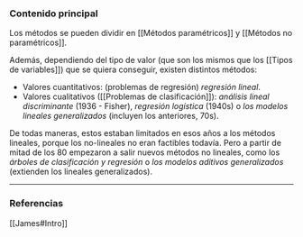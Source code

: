 ### Contenido principal

Los métodos se pueden dividir en [[Métodos paramétricos]] y  [[Métodos no paramétricos]].

Además, dependiendo del tipo de valor (que son los mismos que los [[Tipos de variables]]) que se quiera conseguir, existen distintos métodos:
- Valores cuantitativos: (problemas de regresión) *regresión lineal*.
- Valores cualitativos ([[Problemas de clasificación]]): *análisis lineal discriminante* (1936 - Fisher), *regresión logística* (1940s) o *los modelos lineales generalizados* (incluyen los anteriores, 70s).

De todas maneras, estos estaban limitados en esos años a los métodos lineales, porque los no-lineales no eran factibles todavía. Pero a partir de mitad de los 80 empezaron a salir nuevos métodos no lineales, como los *árboles de clasificación y regresión* o *los modelos aditivos generalizados* (extienden los lineales generalizados).

--- 
### Referencias
[[James#Intro]]